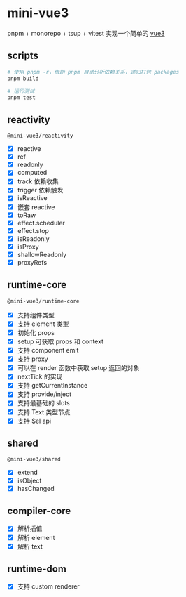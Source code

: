 # mini-vue3

pnpm + monorepo + tsup + vitest 实现一个简单的 [vue3](https://github.com/vuejs/core)

## scripts

```bash
# 使用 pnpm -r，借助 pnpm 自动分析依赖关系，递归打包 packages
pnpm build

# 运行测试
pnpm test
```

## reactivity

`@mini-vue3/reactivity`

- [x] reactive
- [x] ref
- [x] readonly
- [x] computed
- [x] track 依赖收集
- [x] trigger 依赖触发
- [x] isReactive
- [x] 嵌套 reactive
- [x] toRaw
- [x] effect.scheduler
- [x] effect.stop
- [x] isReadonly
- [x] isProxy
- [x] shallowReadonly
- [x] proxyRefs

## runtime-core

`@mini-vue3/runtime-core`

- [x] 支持组件类型
- [x] 支持 element 类型
- [x] 初始化 props
- [x] setup 可获取 props 和 context
- [x] 支持 component emit
- [x] 支持 proxy
- [x] 可以在 render 函数中获取 setup 返回的对象
- [x] nextTick 的实现
- [x] 支持 getCurrentInstance
- [x] 支持 provide/inject
- [x] 支持最基础的 slots
- [x] 支持 Text 类型节点
- [x] 支持 $el api

## shared

`@mini-vue3/shared`

- [x] extend
- [x] isObject
- [x] hasChanged

## compiler-core

- [x] 解析插值
- [x] 解析 element
- [x] 解析 text

## runtime-dom

- [x] 支持 custom renderer
